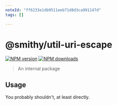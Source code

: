 ```yaml
---
noteId: "ff6233e1db9511eeb71d8d3ca991147d"
tags: []

---
```


# @smithy/util-uri-escape

[![NPM version](https://img.shields.io/npm/v/@smithy/util-uri-escape/latest.svg)](https://www.npmjs.com/package/@smithy/util-uri-escape)
[![NPM downloads](https://img.shields.io/npm/dm/@smithy/util-uri-escape.svg)](https://www.npmjs.com/package/@smithy/util-uri-escape)

> An internal package

## Usage

You probably shouldn't, at least directly.
